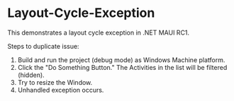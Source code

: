# Layout-Cycle-Exception
This demonstrates a layout cycle exception in .NET MAUI RC1.

Steps to duplicate issue:

1. Build and run the project (debug mode) as Windows Machine platform.
2. Click the "Do Something Button." The Activities in the list will be filtered (hidden).
3. Try to resize the Window.
4. Unhandled exception occurs.
